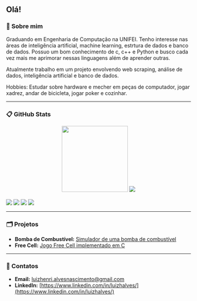 ## Olá!

### 🌌 Sobre mim

Graduando em Engenharia de Computação na UNIFEI. Tenho interesse nas áreas de inteligência artificial, machine learning, estrtura de dados e banco de dados. Possuo um bom conhecimento de c, c++ e Python e busco cada vez mais me aprimorar nessas linguagens além de aprender outras. 

Atualmente trabalho em um projeto envolvendo web scraping, análise de dados, inteligência artificial e banco de dados.

Hobbies: Estudar sobre hardware e mecher em peças de computador, jogar xadrez, andar de bicicleta, jogar poker e cozinhar.

---
### 📋 GitHub Stats

<div align="center">
<img height="180em" src="https://github-readme-stats.vercel.app/api?username=luizhennri&theme=tokyonight&icon_color=1b93c9&show_icons=true&include_all_commits=true&count_private=true"/>
<img wheight="160em" src="https://github-readme-stats.vercel.app/api/top-langs/?username=luizhennri&layout=compact&theme=tokyonight&langs_count=7&hide=swig,makefile,shell"/>
</div>
<div style="display: inline_block"><br>
  <img src="https://img.shields.io/badge/C-00599C?style=for-the-badge&logo=c&logoColor=white"/>
  <img src="https://img.shields.io/badge/C%2B%2B-00599C?style=for-the-badge&logo=c%2B%2B&logoColor=white"/>
  <img src="https://img.shields.io/badge/Python-3776AB?style=for-the-badge&logo=python&logoColor=white"/>
  <img src="https://img.shields.io/badge/JavaScript-F7DF1E?style=for-the-badge&logo=javascript&logoColor=black"/>
</div>
  
---
### 🗂 Projetos
* **Bomba de Combustível:** [Simulador de uma bomba de combustível](https://github.com/luizhennri/Projeto_Final-ECOP14-UNIFEI)
* **Free Cell:** [Jogo Free Cell implementado em C](https://github.com/luizhennri/Free_Cell)
---
### 🔗 Contatos

* **Email:** [luizhenri.alvesnascimento@gmail.com](mailto:luizhenri.alvesnascimento@gmail.com)
* **LinkedIn:** [https://www.linkedin.com/in/luizhalves/](https://www.linkedin.com/in/luizhalves/)
